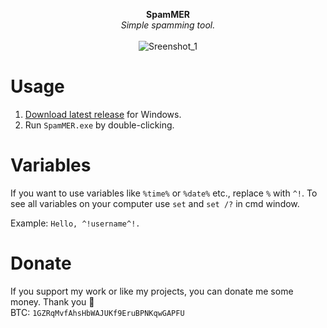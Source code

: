 <p align="center">
	<b>SpamMER</b>
	<br>
	<i>Simple spamming tool.</i>
	<br><br>
	<img alt="Sreenshot_1" src="https://user-images.githubusercontent.com/48186982/64488191-44c75000-d245-11e9-8b7c-d76fa98610da.png">
</p>

# Usage
1. [Download latest release](https://github.com/hXR16F/SpamMER/releases) for Windows.
2. Run `SpamMER.exe` by double-clicking.

# Variables
If you want to use variables like `%time%` or `%date%` etc., replace `%` with `^!`. To see all variables on your computer use `set` and `set /?` in cmd window.

Example: `Hello, ^!username^!.`

# Donate
If you support my work or like my projects, you can donate me some money. Thank you 💙\
BTC: `1GZRqMvfAhsHbWAJUKf9EruBPNKqwGAPFU`
